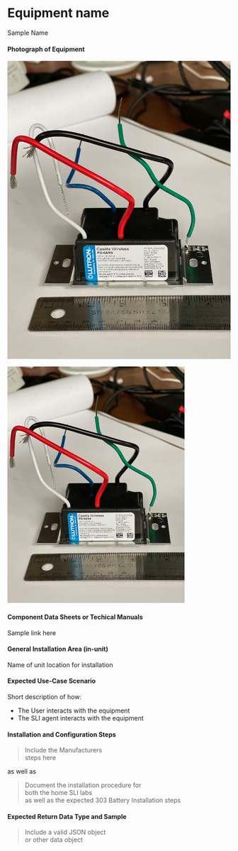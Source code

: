 # Equipment name
 
 Sample Name

 #### Photograph of Equipment

 ![Lutron Switch](lutron_PD_6ANS.jpg)

<img src="lutron_PD_6ANS.jpg" alt="Lutron Switch" width="400">

 #### Component Data Sheets or Techical Manuals
 
 Sample link here

 #### General Installation Area (in-unit)

 Name of unit location for installation

 #### Expected Use-Case Scenario

 Short description of how:
 - The User interacts with the equipment
 - The SLI agent interacts with the equipment

 #### Installation and Configuration Steps
 > Include the Manufacturers  
 > steps here  

 as well as

 > Document the installation procedure for  
 > both the home SLI labs  
 > as well as the expected 303 Battery Installation steps  

 #### Expected Return Data Type and Sample

 > Include a valid JSON object  
 > or other data object  
 